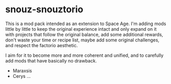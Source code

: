 # snouz-snouztorio

This is a mod pack intended as an extension to Space Age. I'm adding mods little by little to keep the original experience intact and only expand on it with projects that follow the original balance, add some additional rewards, don't waste your time or recipe list, maybe add some original challenges, and respect the factorio aesthetic. 

I aim for it to become more and more coherent and unified, and to carefully add mods that have basically no drawback.

- Maraxsis
- Cerys
...